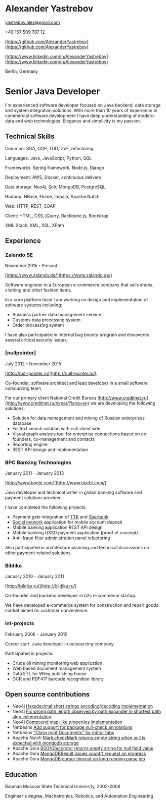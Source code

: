 Alexander Yastrebov
===================

yastrebov.alex@gmail.com

+49 157 589 787 12

[https://github.com/AlexanderYastrebov](https://github.com/AlexanderYastrebov)

[https://www.linkedin.com/in/AlexanderYastrebov](https://www.linkedin.com/in/AlexanderYastrebov)

Berlin, Germany


Senior Java Developer
=====================

I'm experienced software developer focused on Java backend, data storage and system integration solutions.
With more than 10 years of experience in commercial software development I have deep understanding of modern
data and web technologies. Elegance and simplicity is my passion.


Technical Skills
----------------

Common: SOA, OOP, TDD, GoF, refactoring

Languages: Java, JavaScript, Python, SQL

Frameworks: Spring framework, Node.js, Django

Deployment: AWS, Docker, continuous delivery

Data storage: Neo4j, Solr, MongoDB, PostgreSQL

Hadoop: HBase, Flume, Impala, Apache Nutch

Web: HTTP, REST, SOAP

Client: HTML, CSS, jQuery, Backbone.js, Bootstrap

XML Stack: XML, XSL, XPath


Experience
----------

### Zalando SE

November 2015 - Present

[https://www.zalando.de/](https://www.zalando.de/)

Software engineer in a European e-commerce company that sells shoes, clothing and other fashion items.

In a core platform team I am working on design and implementation of software systems including:

* Business partner data management service
* Customs data processing system
* Order processing system

I have also participated in internal bug bounty program and discovered several critical security issues.


### [nullpointer]

July 2012 - November 2015

[http://null-pointer.ru/](http://null-pointer.ru/)

Co-founder, software architect and lead developer in a small software outsourcing 
team.

For our primary client National Credit Bureau [http://www.creditnet.ru](http://www.creditnet.ru/hyper/?lang=en)
we are developing the following solutions:

* Solution for data management and mining of Russian enterprises database
* Fulltext search solution with rich client side
* Visual graph analysis tool for enterprise connections based on co-founders, co-management and contacts
* Reporting engine
* REST API design and implementation


### BPC Banking Technologies 

January 2011 - January 2013

[http://www.bpcbt.com/](http://www.bpcbt.com/)

Java developer and technical writer in global banking software and payment solutions provider.

I have completed the following projects:

* Payment gate integration of [TTK](http://ttk.ru) and [Sberbank](http://sberbank.ru)
* [Social network](http://ok.ru) application for mobile account deposit
* Mobile banking application REST API design
* Mobile banking USSD payment application (proof of concept)
* Anti-fraud filter administration panel refactoring

Also participated in architecture planning and technical discussions on other payment-related solutions.


### Bildika

January 2010 - January 2011

[http://bildika.ru/](http://bildika.ru/)

Co-founder and backend developer in b2c e-commerce startup.

We have developed e-commerce system for construction and repair goods market
aimed on customer convenience.


### int-projects

February 2006 - January 2010

Career start. Java developer in outsourcing company.

Participated in projects:

* Crude oil mining monitoring web application
* Web based document management system
* Data ETL for Wiley publishing house
* OCR and PDF417 barcode recognition library


Open source contributions
-------------------------

* Neo4j [Hexadecimal short strings encoding/decoding implementation](https://github.com/neo4j/neo4j/pull/330)
* Neo4j [Fix wrong path length observed by path expander in shortest path algo imlementation](https://github.com/neo4j/neo4j/pull/569)
* Neo4j [Compound map-like properties implementation](https://github.com/neo4j/neo4j/pull/695)
* Netbeans [Add support for package null-check annotations](https://netbeans.org/bugzilla/show_bug.cgi?id=250702)
* Netbeans ["Close right Documents" for editor tabs](https://netbeans.org/bugzilla/show_bug.cgi?id=185733)
* Apache Nutch [Mark.checkMark returns empty string when null is expected with mongodb storage](https://issues.apache.org/jira/browse/NUTCH-2029)
* Apache Gora [BSONDecorator returns empty string for null field value](https://issues.apache.org/jira/browse/GORA-423)
* Apache Gora [MongoDBResult issues count() request on progress](https://issues.apache.org/jira/browse/GORA-424)
* Apache Gora [MongoDB cursor timeout on long running parse job](https://issues.apache.org/jira/browse/GORA-426)


Education
---------

Bauman Moscow State Technical University, 2002-2008

Engineer's degree, Mechatronics, Robotics, and Automation Engineering





